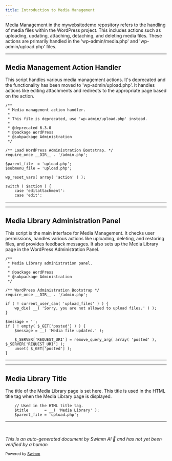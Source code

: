 ```yaml
---
title: Introduction to Media Management
---
```

Media Management in the mywebsitedemo repository refers to the handling of media files within the WordPress project. This includes actions such as uploading, updating, attaching, detaching, and deleting media files. These actions are primarily handled in the 'wp-admin/media.php' and 'wp-admin/upload.php' files.

<SwmSnippet path="/wp-admin/media.php" line="2">

---

## Media Management Action Handler

This script handles various media management actions. It's deprecated and the functionality has been moved to 'wp-admin/upload.php'. It handles actions like editing attachments and redirects to the appropriate page based on the action.

```hack
/**
 * Media management action handler.
 *
 * This file is deprecated, use 'wp-admin/upload.php' instead.
 *
 * @deprecated 6.3.0
 * @package WordPress
 * @subpackage Administration
 */

/** Load WordPress Administration Bootstrap. */
require_once __DIR__ . '/admin.php';

$parent_file  = 'upload.php';
$submenu_file = 'upload.php';

wp_reset_vars( array( 'action' ) );

switch ( $action ) {
	case 'editattachment':
	case 'edit':
```

---

</SwmSnippet>

<SwmSnippet path="/wp-admin/upload.php" line="2">

---

## Media Library Administration Panel

This script is the main interface for Media Management. It checks user permissions, handles various actions like uploading, deleting, and restoring files, and provides feedback messages. It also sets up the Media Library page in the WordPress Administration Panel.

```hack
/**
 * Media Library administration panel.
 *
 * @package WordPress
 * @subpackage Administration
 */

/** WordPress Administration Bootstrap */
require_once __DIR__ . '/admin.php';

if ( ! current_user_can( 'upload_files' ) ) {
	wp_die( __( 'Sorry, you are not allowed to upload files.' ) );
}

$message = '';
if ( ! empty( $_GET['posted'] ) ) {
	$message = __( 'Media file updated.' );

	$_SERVER['REQUEST_URI'] = remove_query_arg( array( 'posted' ), $_SERVER['REQUEST_URI'] );
	unset( $_GET['posted'] );
}
```

---

</SwmSnippet>

<SwmSnippet path="/wp-admin/upload.php" line="202">

---

## Media Library Title

The title of the Media Library page is set here. This title is used in the HTML title tag when the Media Library page is displayed.

```hack
	// Used in the HTML title tag.
	$title       = __( 'Media Library' );
	$parent_file = 'upload.php';
```

---

</SwmSnippet>

&nbsp;

*This is an auto-generated document by Swimm AI 🌊 and has not yet been verified by a human*

<SwmMeta version="3.0.0" repo-id="Z2l0aHViJTNBJTNBbXl3ZWJzaXRlZGVtbyUzQSUzQWdpbGFkbmF2b3Q=" repo-name="mywebsitedemo" doc-type="overview"><sup>Powered by [Swimm](/)</sup></SwmMeta>
